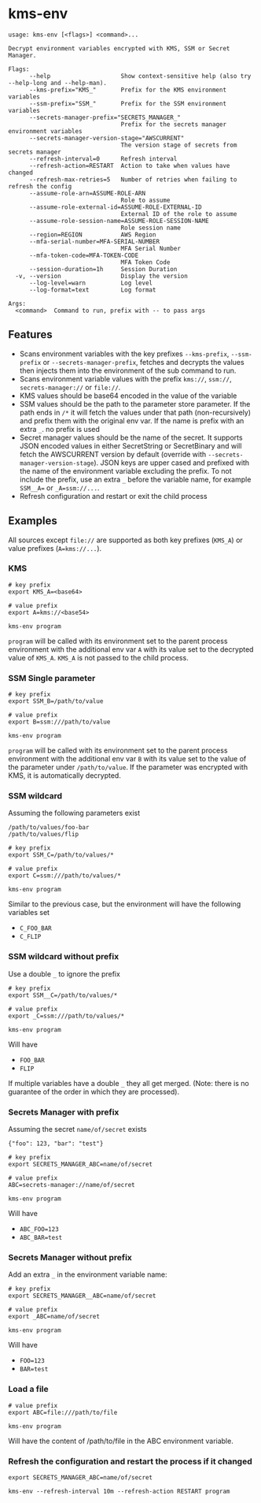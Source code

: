 # kms-env

```
usage: kms-env [<flags>] <command>...

Decrypt environment variables encrypted with KMS, SSM or Secret Manager.

Flags:
      --help                    Show context-sensitive help (also try --help-long and --help-man).
      --kms-prefix="KMS_"       Prefix for the KMS environment variables
      --ssm-prefix="SSM_"       Prefix for the SSM environment variables
      --secrets-manager-prefix="SECRETS_MANAGER_"
                                Prefix for the secrets manager environment variables
      --secrets-manager-version-stage="AWSCURRENT"
                                The version stage of secrets from secrets manager
      --refresh-interval=0      Refresh interval
      --refresh-action=RESTART  Action to take when values have changed
      --refresh-max-retries=5   Number of retries when failing to refresh the config
      --assume-role-arn=ASSUME-ROLE-ARN
                                Role to assume
      --assume-role-external-id=ASSUME-ROLE-EXTERNAL-ID
                                External ID of the role to assume
      --assume-role-session-name=ASSUME-ROLE-SESSION-NAME
                                Role session name
      --region=REGION           AWS Region
      --mfa-serial-number=MFA-SERIAL-NUMBER
                                MFA Serial Number
      --mfa-token-code=MFA-TOKEN-CODE
                                MFA Token Code
      --session-duration=1h     Session Duration
  -v, --version                 Display the version
      --log-level=warn          Log level
      --log-format=text         Log format

Args:
  <command>  Command to run, prefix with -- to pass args
```

## Features

* Scans environment variables with the key prefixes `--kms-prefix`, `--ssm-prefix` or `--secrets-manager-prefix`, fetches and decrypts the values
  then injects them into the environment of the sub command to run.
* Scans environment variable values with the prefix `kms://`, `ssm://`, `secrets-manager://` or `file://`.
* KMS values should be base64 encoded in the value of the variable
* SSM values should be the path to the parameter store parameter. If the path ends in `/*` it will fetch the values
  under that path (non-recursively) and prefix them with the original env var. If the name is prefix with an extra `_`.
  no prefix is used
* Secret manager values should be the name of the secret. It supports JSON encoded values in either SecretString or SecretBinary and will fetch the AWSCURRENT version by default (override with `--secrets-manager-version-stage`). JSON keys are upper cased and prefixed with the name of the environment variable excluding the prefix. To not include the prefix, use an extra `_` before the
variable name, for example `SSM__A=` or `_A=ssm://...`.
* Refresh configuration and restart or exit the child process

## Examples

All sources except `file://` are supported as both key prefixes (`KMS_A`) or value prefixes (`A=kms://...`).

### KMS

```
# key prefix
export KMS_A=<base64>

# value prefix
export A=kms://<base54>

kms-env program
```

`program` will be called with its environment set to the parent process environment with the additional env var `A` with
its value set to the decrypted value of `KMS_A`. `KMS_A` is not passed to the child process.

### SSM Single parameter

```
# key prefix
export SSM_B=/path/to/value

# value prefix
export B=ssm:///path/to/value

kms-env program
```

`program` will be called with its environment set to the parent process environment with the additional env var `B` with
its value set to the value of the parameter under `/path/to/value`. If the parameter was encrypted with KMS, it is automatically
decrypted.

### SSM wildcard

Assuming the following parameters exist
```
/path/to/values/foo-bar
/path/to/values/flip
```

```
# key prefix
export SSM_C=/path/to/values/*

# value prefix
export C=ssm:///path/to/values/*

kms-env program
```

Similar to the previous case, but the environment will have the following variables set
* `C_FOO_BAR`
* `C_FLIP`

### SSM wildcard without prefix

Use a double `_` to ignore the prefix

```
# key prefix
export SSM__C=/path/to/values/*

# value prefix
export _C=ssm:///path/to/values/*

kms-env program
```

Will have
* `FOO_BAR`
* `FLIP`

If multiple variables have a double `_` they all get merged. (Note: there is no guarantee of the order in which they are processed).

### Secrets Manager with prefix

Assuming the secret `name/of/secret` exists
```
{"foo": 123, "bar": "test"}
```

```
# key prefix
export SECRETS_MANAGER_ABC=name/of/secret

# value prefix
ABC=secrets-manager://name/of/secret

kms-env program
```

Will have
* `ABC_FOO=123`
* `ABC_BAR=test`

### Secrets Manager without prefix

Add an extra `_` in the environment variable name:

```
# key prefix
export SECRETS_MANAGER__ABC=name/of/secret

# value prefix
export _ABC=name/of/secret

kms-env program
```

Will have
* `FOO=123`
* `BAR=test`

### Load a file

```
# value prefix
export ABC=file:///path/to/file

kms-env program
```

Will have the content of /path/to/file in the ABC environment variable.

### Refresh the configuration and restart the process if it changed

```
export SECRETS_MANAGER_ABC=name/of/secret

kms-env --refresh-interval 10m --refresh-action RESTART program
```
